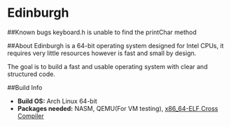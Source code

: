 # Edinburgh

##Known bugs
keyboard.h is unable to find the printChar method

##About
Edinburgh is a 64-bit operating system designed for Intel CPUs,
it requires very little resources however is fast and small by design.

The goal is to build a fast and usable operating system with clear and structured code.


##Build Info
* **Build OS:** Arch Linux 64-bit
* **Packages needed:** NASM, QEMU(For VM testing), [x86_64-ELF Cross Compiler](http://newos.org/toolchains/x86_64-elf-4.9.1-Linux-x86_64.tar.xz)
